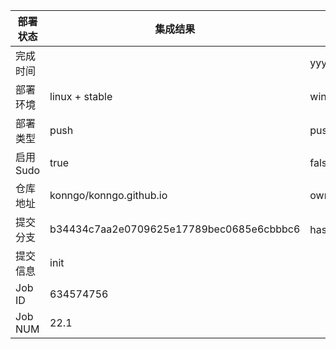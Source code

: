 部署状态 | 集成结果 | 参考值
---|---|---
完成时间 |  | yyyy-mm-dd hh:mm:ss
部署环境 | linux + stable | window | linux + stable
部署类型 | push | push | pull_request | api | cron
启用Sudo | true | false | true
仓库地址 | konngo/konngo.github.io | owner_name/repo_name
提交分支 | b34434c7aa2e0709625e17789bec0685e6cbbbc6 | hash 16位
提交信息 | init |
Job ID   | 634574756 |
Job NUM  | 22.1 |

